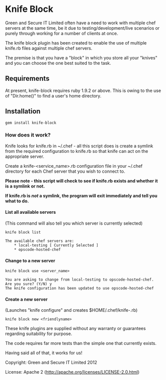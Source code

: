 # Knife Block

Green and Secure IT Limited often have a need to work with multiple chef servers at the same time, be it due to testing/development/live scenarios or purely through working for a number of clients at once.

The knife block plugin has been created to enable the use of multiple knife.rb files against multiple chef servers.

The premise is that you have a "block" in which you store all your "knives" and you can choose the one best suited to the task.

## Requirements 

At present, knife-block requires ruby 1.9.2 or above.  This is owing to the use of "Dir.home()" to find a user's home directory.

## Installation

    gem install knife-block

### How does it work?

Knife looks for knife.rb in ~/.chef - all this script does is create a symlink from the required configuration to knife.rb so that knife can act on the appropriate server.

Create a knife-<service_name>.rb configuration file in your ~/.chef directory for each Chef server that you wish to connect to. 

**Please note - this script will check to see if knife.rb exists and whether it is a symlink or not.**

**If knife.rb is *not* a symlink, the program will exit immediately and tell you what to do.**

#### List all available servers
(This command will also tell you which server is currently selected)

    knife block list
    
    The available chef servers are:
        * local-testing [ Currently Selected ]
        * opscode-hosted-chef

#### Change to a new server
    knife block use <server_name>
    
    You are asking to change from local-testing to opscode-hosted-chef. Are you sure? (Y/N) y
    The knife configuration has been updated to use opscode-hosted-chef

#### Create a new server
(Launches "knife configure" and creates $HOME/.chef/knife-<friendlyname>.rb)

    knife block new <friendlyname>



These knife plugins are supplied without any warranty or guarantees regarding suitability for purpose.

The code requires far more tests than the simple one that currently exists.

Having said all of that, it works for us!

Copyright: Green and Secure IT Limited 2012

License: Apache 2 (http://apache.org/licenses/LICENSE-2.0.html)
